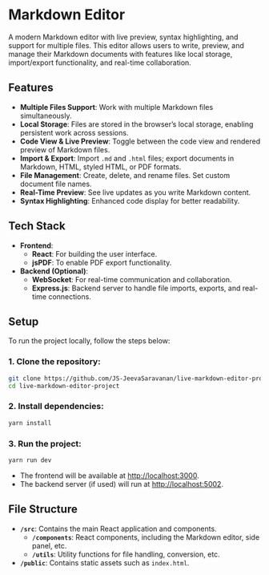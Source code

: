 # Markdown Editor

A modern Markdown editor with live preview, syntax highlighting, and support for multiple files. This editor allows users to write, preview, and manage their Markdown documents with features like local storage, import/export functionality, and real-time collaboration.

## Features

- **Multiple Files Support**: Work with multiple Markdown files simultaneously.
- **Local Storage**: Files are stored in the browser’s local storage, enabling persistent work across sessions.
- **Code View & Live Preview**: Toggle between the code view and rendered preview of Markdown files.
- **Import & Export**: Import `.md` and `.html` files; export documents in Markdown, HTML, styled HTML, or PDF formats.
- **File Management**: Create, delete, and rename files. Set custom document file names.
- **Real-Time Preview**: See live updates as you write Markdown content.
- **Syntax Highlighting**: Enhanced code display for better readability.

## Tech Stack

- **Frontend**:
  - **React**: For building the user interface.
  - **jsPDF**: To enable PDF export functionality.
- **Backend (Optional)**:
  - **WebSocket**: For real-time communication and collaboration.
  - **Express.js**: Backend server to handle file imports, exports, and real-time connections.

## Setup

To run the project locally, follow the steps below:

### 1. Clone the repository:

```bash
git clone https://github.com/JS-JeevaSaravanan/live-markdown-editor-project.git
cd live-markdown-editor-project
```

### 2. Install dependencies:

```bash
yarn install
```

### 3. Run the project:

```bash
yarn run dev
```

- The frontend will be available at [http://localhost:3000](http://localhost:3000).
- The backend server (if used) will run at [http://localhost:5002](http://localhost:5002).

## File Structure

- **`/src`**: Contains the main React application and components.
  - **`/components`**: React components, including the Markdown editor, side panel, etc.
  - **`/utils`**: Utility functions for file handling, conversion, etc.
- **`/public`**: Contains static assets such as `index.html`.
